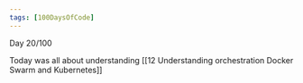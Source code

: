 ```yaml
---
tags: [100DaysOfCode]
---
```


Day 20/100

Today was all about understanding [[12 Understanding orchestration Docker Swarm and Kubernetes]]